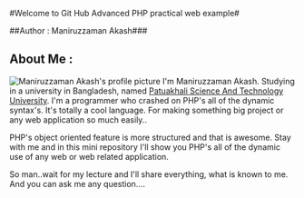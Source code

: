 #Welcome to Git Hub Advanced PHP practical web example#

##Author : Maniruzzaman Akash###

## About Me :
![Maniruzzaman Akash's profile picture](https://media.licdn.com/mpr/mpr/shrinknp_200_200/AAEAAQAAAAAAAARpAAAAJDA4NjdjNjBkLWFlZmMtNDY4ZS04ODRjLTY4NzRmMGJjMTcwMQ.jpg "Maniruzzaman Akash's profile picture")
I'm Maniruzzaman Akash. Studying in a university in Bangladesh, named [Patuakhali Science And Technology University](https://pstu.ac.bd). I'm a programmer who crashed on PHP's all of the dynamic syntax's. It's totally a cool language. For making something big project or any web application so much easily..

PHP's object oriented feature is more structured and that is awesome.
Stay with me and in this mini repository I'll show you PHP's all of the dynamic use of any web or web related application.

So man..wait for my lecture and I'll share everything, what is known to me. And you can ask me any question....
